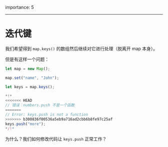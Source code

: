importance: 5

---

# 迭代键

我们希望得到 `map.keys()` 的数组然后继续对它进行处理（脱离开 map 本身）。

但是有这样一个问题：

```js run
let map = new Map();

map.set("name", "John");

let keys = map.keys();

*!*
<<<<<<< HEAD
// 错误：numbers.push 不是一个函数
=======
// Error: keys.push is not a function
>>>>>>> b300836f00536a5eb9a716ad2cbb6b8fe97c25af
keys.push("more");
*/!*
```

为什么？我们如何修改代码让 `keys.push` 正常工作？
